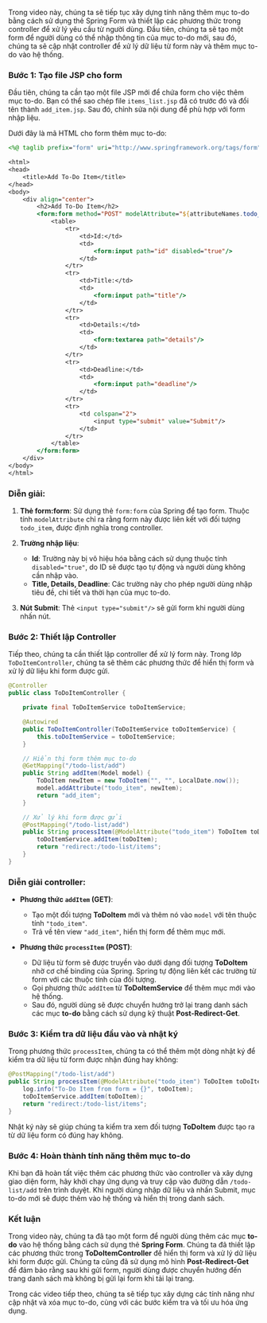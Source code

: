 Trong video này, chúng ta sẽ tiếp tục xây dựng tính năng thêm mục to-do bằng cách sử dụng thẻ Spring Form và thiết lập các phương thức trong controller để xử lý yêu cầu từ người dùng. Đầu tiên, chúng ta sẽ tạo một form để người dùng có thể nhập thông tin của mục to-do mới, sau đó, chúng ta sẽ cập nhật controller để xử lý dữ liệu từ form này và thêm mục to-do vào hệ thống.

### Bước 1: Tạo file JSP cho form

Đầu tiên, chúng ta cần tạo một file JSP mới để chứa form cho việc thêm mục to-do. Bạn có thể sao chép file `items_list.jsp` đã có trước đó và đổi tên thành `add_item.jsp`. Sau đó, chỉnh sửa nội dung để phù hợp với form nhập liệu.

Dưới đây là mã HTML cho form thêm mục to-do:

```jsp
<%@ taglib prefix="form" uri="http://www.springframework.org/tags/form" %>

<html>
<head>
    <title>Add To-Do Item</title>
</head>
<body>
    <div align="center">
        <h2>Add To-Do Item</h2>
        <form:form method="POST" modelAttribute="${attributeNames.todo_item}">
            <table>
                <tr>
                    <td>Id:</td>
                    <td>
                        <form:input path="id" disabled="true"/>
                    </td>
                </tr>
                <tr>
                    <td>Title:</td>
                    <td>
                        <form:input path="title"/>
                    </td>
                </tr>
                <tr>
                    <td>Details:</td>
                    <td>
                        <form:textarea path="details"/>
                    </td>
                </tr>
                <tr>
                    <td>Deadline:</td>
                    <td>
                        <form:input path="deadline"/>
                    </td>
                </tr>
                <tr>
                    <td colspan="2">
                        <input type="submit" value="Submit"/>
                    </td>
                </tr>
            </table>
        </form:form>
    </div>
</body>
</html>
```

### Diễn giải:

1. **Thẻ form:form**: Sử dụng thẻ `form:form` của Spring để tạo form. Thuộc tính `modelAttribute` chỉ ra rằng form này được liên kết với đối tượng `todo_item`, được định nghĩa trong controller.
  
2. **Trường nhập liệu**:
   - **Id**: Trường này bị vô hiệu hóa bằng cách sử dụng thuộc tính `disabled="true"`, do ID sẽ được tạo tự động và người dùng không cần nhập vào.
   - **Title, Details, Deadline**: Các trường này cho phép người dùng nhập tiêu đề, chi tiết và thời hạn của mục to-do.

3. **Nút Submit**: Thẻ `<input type="submit"/>` sẽ gửi form khi người dùng nhấn nút.

### Bước 2: Thiết lập Controller

Tiếp theo, chúng ta cần thiết lập controller để xử lý form này. Trong lớp `ToDoItemController`, chúng ta sẽ thêm các phương thức để hiển thị form và xử lý dữ liệu khi form được gửi.

```java
@Controller
public class ToDoItemController {

    private final ToDoItemService toDoItemService;

    @Autowired
    public ToDoItemController(ToDoItemService toDoItemService) {
        this.toDoItemService = toDoItemService;
    }

    // Hiển thị form thêm mục to-do
    @GetMapping("/todo-list/add")
    public String addItem(Model model) {
        ToDoItem newItem = new ToDoItem("", "", LocalDate.now());
        model.addAttribute("todo_item", newItem);
        return "add_item";
    }

    // Xử lý khi form được gửi
    @PostMapping("/todo-list/add")
    public String processItem(@ModelAttribute("todo_item") ToDoItem toDoItem) {
        toDoItemService.addItem(toDoItem);
        return "redirect:/todo-list/items";
    }
}
```

### Diễn giải controller:

- **Phương thức `addItem` (GET)**:
   - Tạo một đối tượng **ToDoItem** mới và thêm nó vào `model` với tên thuộc tính `"todo_item"`.
   - Trả về tên view `"add_item"`, hiển thị form để thêm mục mới.

- **Phương thức `processItem` (POST)**:
   - Dữ liệu từ form sẽ được truyền vào dưới dạng đối tượng **ToDoItem** nhờ cơ chế binding của Spring. Spring tự động liên kết các trường từ form với các thuộc tính của đối tượng.
   - Gọi phương thức `addItem` từ **ToDoItemService** để thêm mục mới vào hệ thống.
   - Sau đó, người dùng sẽ được chuyển hướng trở lại trang danh sách các mục **to-do** bằng cách sử dụng kỹ thuật **Post-Redirect-Get**.

### Bước 3: Kiểm tra dữ liệu đầu vào và nhật ký

Trong phương thức `processItem`, chúng ta có thể thêm một dòng nhật ký để kiểm tra dữ liệu từ form được nhận đúng hay không:

```java
@PostMapping("/todo-list/add")
public String processItem(@ModelAttribute("todo_item") ToDoItem toDoItem) {
    log.info("To-Do Item from form = {}", toDoItem);
    toDoItemService.addItem(toDoItem);
    return "redirect:/todo-list/items";
}
```

Nhật ký này sẽ giúp chúng ta kiểm tra xem đối tượng **ToDoItem** được tạo ra từ dữ liệu form có đúng hay không.

### Bước 4: Hoàn thành tính năng thêm mục to-do

Khi bạn đã hoàn tất việc thêm các phương thức vào controller và xây dựng giao diện form, hãy khởi chạy ứng dụng và truy cập vào đường dẫn `/todo-list/add` trên trình duyệt. Khi người dùng nhập dữ liệu và nhấn Submit, mục to-do mới sẽ được thêm vào hệ thống và hiển thị trong danh sách.

### Kết luận

Trong video này, chúng ta đã tạo một form để người dùng thêm các mục **to-do** vào hệ thống bằng cách sử dụng thẻ **Spring Form**. Chúng ta đã thiết lập các phương thức trong **ToDoItemController** để hiển thị form và xử lý dữ liệu khi form được gửi. Chúng ta cũng đã sử dụng mô hình **Post-Redirect-Get** để đảm bảo rằng sau khi gửi form, người dùng được chuyển hướng đến trang danh sách mà không bị gửi lại form khi tải lại trang.

Trong các video tiếp theo, chúng ta sẽ tiếp tục xây dựng các tính năng như cập nhật và xóa mục to-do, cùng với các bước kiểm tra và tối ưu hóa ứng dụng.
